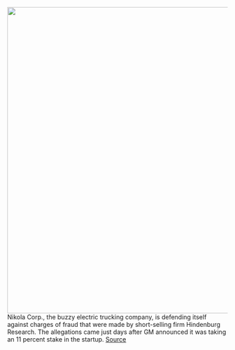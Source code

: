 <img src='https://cdn.vox-cdn.com/thumbor/d8sz-trxEKmWTM8YrsS-0MRjGOw=/0x0:3840x2160/1200x800/filters:focal(1613x773:2227x1387)/cdn.vox-cdn.com/uploads/chorus_image/image/67403069/nikola_tre1.0.jpg' width='700px' /><br/>
Nikola Corp., the buzzy electric trucking company, is defending itself against charges of fraud that were made by short-selling firm Hindenburg Research. The allegations came just days after GM announced it was taking an 11 percent stake in the startup.
<a href='https://www.theverge.com/2020/9/14/21436126/nikola-fraud-allegation-hindenburg-short-seller-electric-truck'> Source <a/>